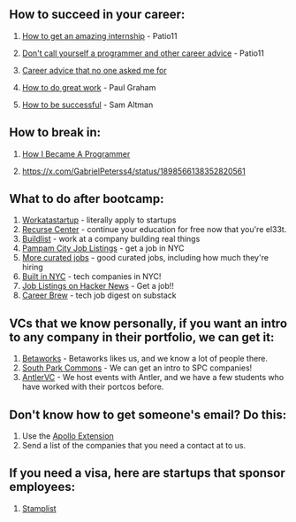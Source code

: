 ## How to succeed in your career:

1. [How to get an amazing internship](https://x.com/patio11/status/1344313750334046210) - Patio11

2. [Don't call yourself a programmer and other career advice](https://www.kalzumeus.com/2011/10/28/dont-call-yourself-a-programmer/) - Patio11

3. [Career advice that no one asked me for](https://x.com/gokulns/status/1810598394286497854)

4. [How to do great work](https://www.paulgraham.com/greatwork.html) - Paul Graham

5. [How to be successful](https://blog.samaltman.com/how-to-be-successful) - Sam Altman

## How to break in:

1. [How I Became A Programmer](https://mattdeboard.net/2011/11/23/how-i-became-a-programmer/)

2. https://x.com/GabrielPeterss4/status/1898566138352820561

## What to do after bootcamp:

1. [Workatastartup](https://workatastartup.com/) - literally apply to startups
2. [Recurse Center](https://www.recurse.com) - continue your education for free now that you're el33t.
3. [Buildlist](https://www.buildlist.xyz/) - work at a company building real things
4. [Pampam City Job Listings](https://www.pampam.city/p/Pd82Tp8aq5EfxTP3yJhu) - get a job in NYC
5. [More curated jobs](https://www.joinprospect.com/) - good curated jobs, including how much they're hiring
6. [Built in NYC](https://www.builtinnyc.com/) - tech companies in NYC!
7. [Job Listings on Hacker News](https://nchelluri.github.io/hnjobs/) - Get a job!!
8. [Career Brew](https://careerbrew.substack.com/p/career-brew-15th-dec-jobs-digest) - tech job digest on substack

## VCs that we know personally, if you want an intro to any company in their portfolio, we can get it:

1. [Betaworks](https://www.betaworks.com/companies) - Betaworks likes us, and we know a lot of people there.
2. [South Park Commons](https://www.southparkcommons.com/community) - We can get an intro to SPC companies!
3. [AntlerVC](https://www.antler.co/portfolio) - We host events with Antler, and we have a few students who have worked with their portcos before.

## Don't know how to get someone's email? Do this:
1. Use the [Apollo Extension](https://chromewebstore.google.com/detail/apolloio-free-b2b-phone-n/alhgpfoeiimagjlnfekdhkjlkiomcapa?hl=en-US)
2. Send a list of the companies that you need a contact at to us.

## If you need a visa, here are startups that sponsor employees:
1. [Stamplist](https://landing.club/stamplist)

